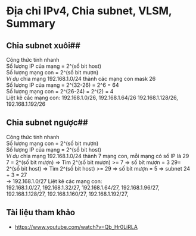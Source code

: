 # Địa chỉ IPv4, Chia subnet, VLSM, Summary #
##  Chia subnet xuôi## 
Công thức tính nhanh    
Số lượng IP của mạng = 2^(số bit host)  
Số lượng mạng con = 2^(số bit mượn)  
*Ví dụ* chia mạng 192.168.1.0/24 thành các mạng con mask 26  
Số lượng IP của mạng = 2^(32-26) = 2^6 = 64  
Số lượng mạng con = 2^(26-24) = 2^(2) = 4  
Liệt kê cấc mạng con: 
192.168.1.0/26, 
192.168.1.64/26
192.168.1.128/26, 
192.168.1.192/26
##  Chia subnet ngược##
Công thức tính nhanh  
Số lượng mạng con = 2^(số bit mượn)  
Số lượng IP của mạng = 2^(số bit host)  
*Ví dụ* chia mạng 192.168.1.0/24 thành 7 mạng con, mỗi mạng có số IP là 29  
7 = 2^(số bit mượn) => Tìm 2^(số bit mượn) >= 7 => số bít mượn = 3 
29= 2^(số bit host) => Tìm 2^(số bit host) >= 29 => số bít mượn = 5
=> subnet 24 + 3 = 27  
-> 192.168.1.0/27
Liệt kê các mạng con:  
192.168.1.0/27,
192.168.1.32/27,
192.168.1.64/27,
192.168.1.96/27,
192.168.1.128/27,
192.168.1.160/27,
192.168.1.192/27,
## Tài liệu tham khảo ##
- https://www.youtube.com/watch?v=Qb_Hr0LiRLA




 

